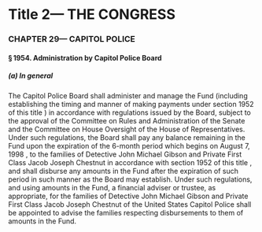 
# Title 2— THE CONGRESS
### CHAPTER 29— CAPITOL POLICE
#### § 1954. Administration by Capitol Police Board
##### (a) In general

The Capitol Police Board shall administer and manage the Fund (including establishing the timing and manner of making payments under section 1952 of this title ) in accordance with regulations issued by the Board, subject to the approval of the Committee on Rules and Administration of the Senate and the Committee on House Oversight of the House of Representatives. Under such regulations, the Board shall pay any balance remaining in the Fund upon the expiration of the 6-month period which begins on August 7, 1998 , to the families of Detective John Michael Gibson and Private First Class Jacob Joseph Chestnut in accordance with section 1952 of this title , and shall disburse any amounts in the Fund after the expiration of such period in such manner as the Board may establish. Under such regulations, and using amounts in the Fund, a financial adviser or trustee, as appropriate, for the families of Detective John Michael Gibson and Private First Class Jacob Joseph Chestnut of the United States Capitol Police shall be appointed to advise the families respecting disbursements to them of amounts in the Fund.
